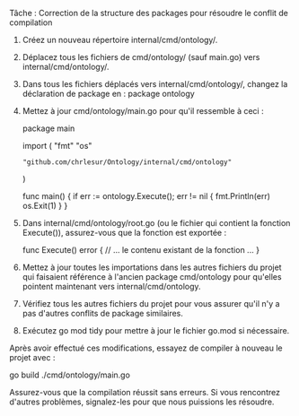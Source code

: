 
Tâche : Correction de la structure des packages pour résoudre le conflit de compilation

1. Créez un nouveau répertoire internal/cmd/ontology/.

2. Déplacez tous les fichiers de cmd/ontology/ (sauf main.go) vers internal/cmd/ontology/.

3. Dans tous les fichiers déplacés vers internal/cmd/ontology/, changez la déclaration de package en :
   package ontology

4. Mettez à jour cmd/ontology/main.go pour qu'il ressemble à ceci :

   package main

   import (
       "fmt"
       "os"

       "github.com/chrlesur/Ontology/internal/cmd/ontology"
   )

   func main() {
       if err := ontology.Execute(); err != nil {
           fmt.Println(err)
           os.Exit(1)
       }
   }

5. Dans internal/cmd/ontology/root.go (ou le fichier qui contient la fonction Execute()), assurez-vous que la fonction est exportée :

   func Execute() error {
       // ... le contenu existant de la fonction ...
   }

6. Mettez à jour toutes les importations dans les autres fichiers du projet qui faisaient référence à l'ancien package cmd/ontology pour qu'elles pointent maintenant vers internal/cmd/ontology.

7. Vérifiez tous les autres fichiers du projet pour vous assurer qu'il n'y a pas d'autres conflits de package similaires.

8. Exécutez go mod tidy pour mettre à jour le fichier go.mod si nécessaire.

Après avoir effectué ces modifications, essayez de compiler à nouveau le projet avec :

go build ./cmd/ontology/main.go

Assurez-vous que la compilation réussit sans erreurs. Si vous rencontrez d'autres problèmes, signalez-les pour que nous puissions les résoudre.
